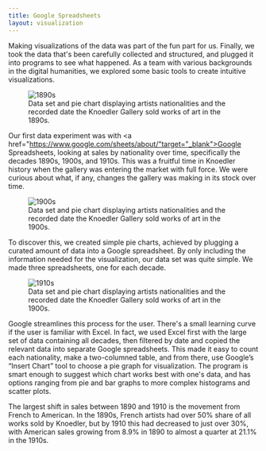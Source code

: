```yaml
---
title: Google Spreadsheets
layout: visualization
---
```

Making visualizations of the data was part of the fun part for us. Finally, we took the data that's been carefully collected and structured, and plugged it into programs to see what happened. As a team with various backgrounds in the digital humanities, we explored some basic tools to create intuitive visualizations.
<figure class="figure figure-center">
<img src="http://i.imgur.com/NlkIf5i.jpg" title="1890s">
<figcaption>Data set and pie chart displaying artists nationalities and the recorded date the Knoedler Gallery sold works of art in the 1890s. </figcaption>
</figure>

Our first data experiment was with <a href="https://www.google.com/sheets/about/"target="_blank">Google Spreadsheets</a>, looking at sales by nationality over time, specifically the decades 1890s, 1900s, and 1910s. This was a fruitful time in Knoedler history when the gallery was entering the market with full force. We were curious about what, if any, changes the gallery was making in its stock over time.
<figure class="figure figure-center">
<img src="http://i.imgur.com/lQx5Ow2.jpg" title="1900s">
<figcaption>Data set and pie chart displaying artists nationalities and the recorded date the Knoedler Gallery sold works of art in the 1900s. </figcaption>
</figure>
To discover this, we created simple pie charts, achieved by plugging a curated amount of data into a Google spreadsheet. By only including the information needed for the visualization, our data set was quite simple. We made three spreadsheets, one for each decade.
<figure class="figure figure-center">
<img src="http://i.imgur.com/R6lcNta.jpg" title="1910s">
<figcaption>Data set and pie chart displaying artists nationalities and the recorded date the Knoedler Gallery sold works of art in the 1900s.</figcaption>
</figure>
Google streamlines this process for the user. There's a small learning curve if the user is familiar with Excel.  In fact, we used Excel first with the large set of data containing all decades, then filtered by date and copied the relevant data into separate Google spreadsheets. This made it easy to count each nationality, make a two-columned table, and from there, use Google’s “Insert Chart” tool to choose a pie graph for visualization. The program is smart enough to suggest which chart works best with one's data, and has options ranging from pie and bar graphs to more complex histograms and scatter plots.

The largest shift in sales between 1890 and 1910 is the movement from French to American. In the 1890s, French artists had over 50% share of all works sold by Knoedler, but by 1910 this had decreased to just over 30%, with American sales growing from 8.9% in 1890 to almost a quarter at 21.1% in the 1910s. 

